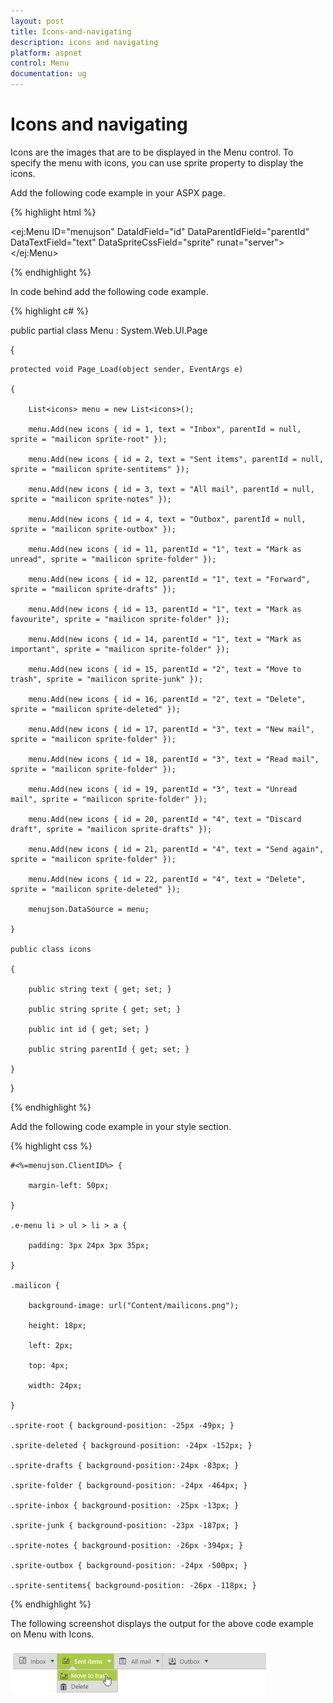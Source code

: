 ```yaml
---
layout: post
title: Icons-and-navigating
description: icons and navigating
platform: aspnet
control: Menu
documentation: ug
---
```


# Icons and navigating

Icons are the images that are to be displayed in the Menu control. To specify the menu with icons, you can use sprite property to display the icons. 

Add the following code example in your ASPX page.

{% highlight html %}



<ej:Menu ID="menujson" DataIdField="id" DataParentIdField="parentId" DataTextField="text" DataSpriteCssField="sprite" runat="server"></ej:Menu>





{% endhighlight %}



In code behind add the following code example.

{% highlight c# %}



public partial class Menu : System.Web.UI.Page

{

    protected void Page_Load(object sender, EventArgs e)

    {

        List<icons> menu = new List<icons>();

        menu.Add(new icons { id = 1, text = "Inbox", parentId = null, sprite = "mailicon sprite-root" });

        menu.Add(new icons { id = 2, text = "Sent items", parentId = null, sprite = "mailicon sprite-sentitems" });

        menu.Add(new icons { id = 3, text = "All mail", parentId = null, sprite = "mailicon sprite-notes" });

        menu.Add(new icons { id = 4, text = "Outbox", parentId = null, sprite = "mailicon sprite-outbox" });

        menu.Add(new icons { id = 11, parentId = "1", text = "Mark as unread", sprite = "mailicon sprite-folder" });

        menu.Add(new icons { id = 12, parentId = "1", text = "Forward", sprite = "mailicon sprite-drafts" });

        menu.Add(new icons { id = 13, parentId = "1", text = "Mark as favourite", sprite = "mailicon sprite-folder" });

        menu.Add(new icons { id = 14, parentId = "1", text = "Mark as important", sprite = "mailicon sprite-folder" });

        menu.Add(new icons { id = 15, parentId = "2", text = "Move to trash", sprite = "mailicon sprite-junk" });

        menu.Add(new icons { id = 16, parentId = "2", text = "Delete", sprite = "mailicon sprite-deleted" });

        menu.Add(new icons { id = 17, parentId = "3", text = "New mail", sprite = "mailicon sprite-folder" });

        menu.Add(new icons { id = 18, parentId = "3", text = "Read mail", sprite = "mailicon sprite-folder" });

        menu.Add(new icons { id = 19, parentId = "3", text = "Unread mail", sprite = "mailicon sprite-folder" });

        menu.Add(new icons { id = 20, parentId = "4", text = "Discard draft", sprite = "mailicon sprite-drafts" });

        menu.Add(new icons { id = 21, parentId = "4", text = "Send again", sprite = "mailicon sprite-folder" });

        menu.Add(new icons { id = 22, parentId = "4", text = "Delete", sprite = "mailicon sprite-deleted" });

        menujson.DataSource = menu;

    }

    public class icons

    {

        public string text { get; set; }

        public string sprite { get; set; }

        public int id { get; set; }

        public string parentId { get; set; }

    }

}



{% endhighlight %}



Add the following code example in your style section.

{% highlight css %}



    #<%=menujson.ClientID%> {

        margin-left: 50px;

    }

    .e-menu li > ul > li > a {

        padding: 3px 24px 3px 35px;

    }

    .mailicon {

        background-image: url("Content/mailicons.png");

        height: 18px;

        left: 2px;

        top: 4px;

        width: 24px;

    }

    .sprite-root { background-position: -25px -49px; }

    .sprite-deleted { background-position: -24px -152px; }

    .sprite-drafts { background-position:-24px -83px; }

    .sprite-folder { background-position: -24px -464px; }

    .sprite-inbox { background-position: -25px -13px; }

    .sprite-junk { background-position: -23px -187px; }

    .sprite-notes { background-position: -26px -394px; }

    .sprite-outbox { background-position: -24px -500px; }

    .sprite-sentitems{ background-position: -26px -118px; }





{% endhighlight %}



The following screenshot displays the output for the above code example on Menu with Icons.  

![](Icons-and-navigating_images/Icons-and-navigating_img1.png) 



